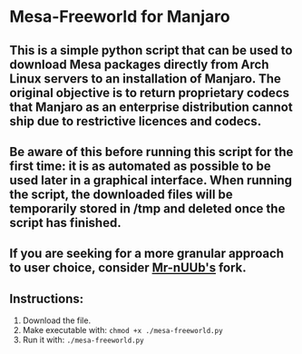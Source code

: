 # Mesa-Freeworld for Manjaro

## This is a simple python script that can be used to download Mesa packages directly from Arch Linux servers to an installation of Manjaro. The original objective is to return proprietary codecs that Manjaro as an enterprise distribution cannot ship due to restrictive licences and codecs.

## Be aware of this before running this script for the first time: it is as automated as possible to be used later in a graphical interface. When running the script, the downloaded files will be temporarily stored in /tmp and deleted once the script has finished.

## If you are seeking for a more granular approach to user choice, consider [Mr-nUUb's](https://github.com/Mr-nUUb/manjaro-mesa-freeworld) fork.

## Instructions:
1. Download the file.
2. Make executable with: `chmod +x ./mesa-freeworld.py`
3. Run it with: `./mesa-freeworld.py`
